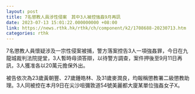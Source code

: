 ```yaml
---
layout: post
title: 7名懲教人員涉性侵案　其中3人被控強姦9月再訊
date: 2023-07-13 15:01:22.000000000 +08:00
link: https://news.rthk.hk/rthk/ch/component/k2/1708688-20230713.htm
categories: rthk
---
```


7名懲教人員懷疑涉及一宗性侵案被捕，警方落案控告3人一項強姦罪，今日在九龍城裁判法院提堂，3人暫時毋須答辯，以待警方調查，案件押後至9月11日再訊，3人獲准各以20萬元擔保外出。

被告依次為23歲黃朝豐、27歲鍾皓林、及31歲麥潤良，均報稱懲教署二級懲教助理。3人同被控在本月9日在尖沙咀彌敦道54號美麗都大廈某單位強姦女子X。
